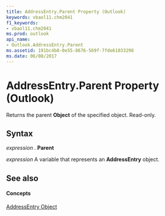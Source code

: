 ```yaml
---
title: AddressEntry.Parent Property (Outlook)
keywords: vbaol11.chm2041
f1_keywords:
- vbaol11.chm2041
ms.prod: outlook
api_name:
- Outlook.AddressEntry.Parent
ms.assetid: 191bc4b8-0e55-8676-569f-7fde61033298
ms.date: 06/08/2017
---
```



# AddressEntry.Parent Property (Outlook)

Returns the parent **Object** of the specified object. Read-only.


## Syntax

 _expression_ . **Parent**

 _expression_ A variable that represents an **AddressEntry** object.


## See also


#### Concepts


[AddressEntry Object](addressentry-object-outlook.md)

